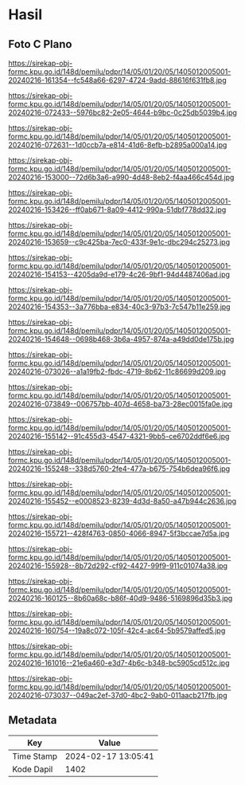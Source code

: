 # Hasil

## Foto C Plano

https://sirekap-obj-formc.kpu.go.id/148d/pemilu/pdpr/14/05/01/20/05/1405012005001-20240216-161354--fc548a66-6297-4724-9add-88616f631fb8.jpg

https://sirekap-obj-formc.kpu.go.id/148d/pemilu/pdpr/14/05/01/20/05/1405012005001-20240216-072433--5976bc82-2e05-4644-b9bc-0c25db5039b4.jpg

https://sirekap-obj-formc.kpu.go.id/148d/pemilu/pdpr/14/05/01/20/05/1405012005001-20240216-072631--1d0ccb7a-e814-41d6-8efb-b2895a000a14.jpg

https://sirekap-obj-formc.kpu.go.id/148d/pemilu/pdpr/14/05/01/20/05/1405012005001-20240216-153000--72d6b3a6-a990-4d48-8eb2-f4aa466c454d.jpg

https://sirekap-obj-formc.kpu.go.id/148d/pemilu/pdpr/14/05/01/20/05/1405012005001-20240216-153426--ff0ab671-8a09-4412-990a-51dbf778dd32.jpg

https://sirekap-obj-formc.kpu.go.id/148d/pemilu/pdpr/14/05/01/20/05/1405012005001-20240216-153659--c9c425ba-7ec0-433f-9e1c-dbc294c25273.jpg

https://sirekap-obj-formc.kpu.go.id/148d/pemilu/pdpr/14/05/01/20/05/1405012005001-20240216-154153--4205da9d-e179-4c26-9bf1-94d4487406ad.jpg

https://sirekap-obj-formc.kpu.go.id/148d/pemilu/pdpr/14/05/01/20/05/1405012005001-20240216-154353--3a776bba-e834-40c3-97b3-7c547b11e259.jpg

https://sirekap-obj-formc.kpu.go.id/148d/pemilu/pdpr/14/05/01/20/05/1405012005001-20240216-154648--0698b468-3b6a-4957-874a-a49dd0de175b.jpg

https://sirekap-obj-formc.kpu.go.id/148d/pemilu/pdpr/14/05/01/20/05/1405012005001-20240216-073026--a1a19fb2-fbdc-4719-8b62-11c86699d209.jpg

https://sirekap-obj-formc.kpu.go.id/148d/pemilu/pdpr/14/05/01/20/05/1405012005001-20240216-073849--006757bb-407d-4658-ba73-28ec0015fa0e.jpg

https://sirekap-obj-formc.kpu.go.id/148d/pemilu/pdpr/14/05/01/20/05/1405012005001-20240216-155142--91c455d3-4547-4321-9bb5-ce6702ddf6e6.jpg

https://sirekap-obj-formc.kpu.go.id/148d/pemilu/pdpr/14/05/01/20/05/1405012005001-20240216-155248--338d5760-2fe4-477a-b675-754b6dea96f6.jpg

https://sirekap-obj-formc.kpu.go.id/148d/pemilu/pdpr/14/05/01/20/05/1405012005001-20240216-155452--e0008523-8239-4d3d-8a50-a47b944c2636.jpg

https://sirekap-obj-formc.kpu.go.id/148d/pemilu/pdpr/14/05/01/20/05/1405012005001-20240216-155721--428f4763-0850-4066-8947-5f3bccae7d5a.jpg

https://sirekap-obj-formc.kpu.go.id/148d/pemilu/pdpr/14/05/01/20/05/1405012005001-20240216-155928--8b72d292-cf92-4427-99f9-911c01074a38.jpg

https://sirekap-obj-formc.kpu.go.id/148d/pemilu/pdpr/14/05/01/20/05/1405012005001-20240216-160125--8b60a68c-b86f-40d9-9486-5169896d35b3.jpg

https://sirekap-obj-formc.kpu.go.id/148d/pemilu/pdpr/14/05/01/20/05/1405012005001-20240216-160754--19a8c072-105f-42c4-ac64-5b9579affed5.jpg

https://sirekap-obj-formc.kpu.go.id/148d/pemilu/pdpr/14/05/01/20/05/1405012005001-20240216-161016--21e6a460-e3d7-4b6c-b348-bc5905cd512c.jpg

https://sirekap-obj-formc.kpu.go.id/148d/pemilu/pdpr/14/05/01/20/05/1405012005001-20240216-073037--049ac2ef-37d0-4bc2-9ab0-011aacb217fb.jpg


## Metadata

| Key        | Value               |
| ---------- | ------------------- |
| Time Stamp | 2024-02-17 13:05:41 |
| Kode Dapil | 1402                |



